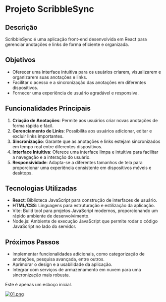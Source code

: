 # Projeto ScribbleSync

## Descrição
ScribbleSync é uma aplicação front-end desenvolvida em React para gerenciar anotações e links de forma eficiente e organizada.

## Objetivos
- Oferecer uma interface intuitiva para os usuários criarem, visualizarem e organizarem suas anotações e links.
- Facilitar o acesso e a sincronização das anotações em diferentes dispositivos.
- Fornecer uma experiência de usuário agradável e responsiva.

## Funcionalidades Principais
1. **Criação de Anotações**: Permite aos usuários criar novas anotações de forma rápida e fácil.
2. **Gerenciamento de Links**: Possibilita aos usuários adicionar, editar e excluir links importantes.
3. **Sincronização**: Garante que as anotações e links estejam sincronizados em tempo real entre diferentes dispositivos.
4. **Interface Intuitiva**: Oferece uma interface limpa e intuitiva para facilitar a navegação e a interação do usuário.
5. **Responsividade**: Adapta-se a diferentes tamanhos de tela para proporcionar uma experiência consistente em dispositivos móveis e desktops.

## Tecnologias Utilizadas
- **React**: Biblioteca JavaScript para construção de interfaces de usuário.
- **HTML/CSS**: Linguagens para estruturação e estilização da aplicação.
- Vite: Build tool para projetos JavaScript modernos, proporcionando um rápido ambiente de desenvolvimento.
- Node.js: Ambiente de execução JavaScript que permite rodar o código JavaScript no lado do servidor.


## Próximos Passos
- Implementar funcionalidades adicionais, como categorização de anotações, pesquisa avançada, entre outros.
- Aprimorar o design e a usabilidade da aplicação.
- Integrar com serviços de armazenamento em nuvem para uma sincronização mais robusta.

Este é apenas um esboço inicial. 

[![01.png](https://i.postimg.cc/65VZwMXD/01.png)](https://postimg.cc/crHCBM6m)
